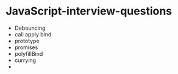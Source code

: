 # JavaScript-interview-questions
- Debouncing
- call apply bind
- prototype
- promises
- polyfillBind
- currying
- 
